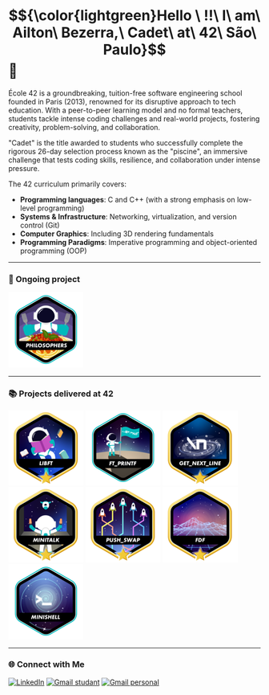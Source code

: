 # $${\color{lightgreen}Hello \ !!\ I\ am\ Ailton\ Bezerra,\ Cadet\ at\ 42\ São\ Paulo}$$ 🎒
École 42 is a groundbreaking, tuition-free software engineering school founded in Paris (2013), renowned for its disruptive approach to tech education.
With a peer-to-peer learning model and no formal teachers, students tackle intense coding challenges and real-world projects,
fostering creativity, problem-solving, and collaboration.

"Cadet" is the title awarded to students who successfully complete the rigorous 26-day selection process known as the "piscine",
an immersive challenge that tests coding skills, resilience, and collaboration under intense pressure.

The 42 curriculum primarily covers:  

- **Programming languages**: C and C++ (with a strong emphasis on low-level programming)  
- **Systems & Infrastructure**: Networking, virtualization, and version control (Git)  
- **Computer Graphics**: Including 3D rendering fundamentals  
- **Programming Paradigms**: Imperative programming and object-oriented programming (OOP)  


---
### 📝 Ongoing project
[![Libft](./badges/philosopherse.png)](https://github.com/Ailton-Bezerra/Philosophers_42)

---
### 📚 Projects delivered at 42
[![Libft](./badges/libftm.png)](https://github.com/Ailton-Bezerra/Libft_42)
[![Printf](./badges/ft_printfe.png)](https://github.com/Ailton-Bezerra/Printf_42)
[![get_next_line](./badges/get_next_linem.png)](https://github.com/Ailton-Bezerra/Get_next_line_42)
[![Minitalk](./badges/minitalkm.png)](https://github.com/Ailton-Bezerra/Minitalk_42)
[![Push_Swap](./badges/push_swapm.png)](https://github.com/Ailton-Bezerra/Push_swap)
[![FdF](./badges/fdfm.png)](https://github.com/Ailton-Bezerra/FDF_42)
[![Minishell](./badges/minishelle.png)](https://github.com/Ailton-Bezerra/Minishell_42)

---
### 🌐 Connect with Me
[![LinkedIn](https://img.shields.io/badge/LinkedIn-0077B5?style=for-the-badge&logo=linkedin&logoColor=white)](https://www.linkedin.com/in/ailtonbezerra)
[![Gmail studant](https://img.shields.io/badge/Gmail-D14836?style=for-the-badge&logo=gmail&logoColor=white)](mailto:ailbezer@student.42sp.org.br)
[![Gmail personal](https://img.shields.io/badge/Gmail-D14836?style=for-the-badge&logo=gmail&logoColor=white)](mailto:ailtonbsilva96@gmail.com)
